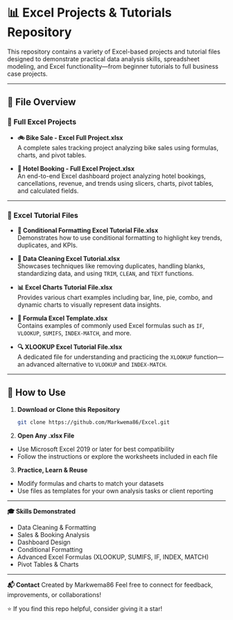 # 📊 Excel Projects & Tutorials Repository

This repository contains a variety of Excel-based projects and tutorial files designed to demonstrate practical data analysis skills, spreadsheet modeling, and Excel functionality—from beginner tutorials to full business case projects.

---

## 📁 File Overview

### 📌 Full Excel Projects

- **🚲 Bike Sale - Excel Full Project.xlsx**  
  A complete sales tracking project analyzing bike sales using formulas, charts, and pivot tables.

- **🏨 Hotel Booking - Full Excel Project.xlsx**  
  An end-to-end Excel dashboard project analyzing hotel bookings, cancellations, revenue, and trends using slicers, charts, pivot tables, and calculated fields.

---

### 🧠 Excel Tutorial Files

- **🎯 Conditional Formatting Excel Tutorial File.xlsx**  
  Demonstrates how to use conditional formatting to highlight key trends, duplicates, and KPIs.

- **🧹 Data Cleaning Excel Tutorial.xlsx**  
  Showcases techniques like removing duplicates, handling blanks, standardizing data, and using `TRIM`, `CLEAN`, and `TEXT` functions.

- **📊 Excel Charts Tutorial File.xlsx**  
  Provides various chart examples including bar, line, pie, combo, and dynamic charts to visually represent data insights.

- **🧮 Formula Excel Template.xlsx**  
  Contains examples of commonly used Excel formulas such as `IF`, `VLOOKUP`, `SUMIFS`, `INDEX-MATCH`, and more.

- **🔍 XLOOKUP Excel Tutorial File.xlsx**  
  A dedicated file for understanding and practicing the `XLOOKUP` function—an advanced alternative to `VLOOKUP` and `INDEX-MATCH`.

---

## 🚀 How to Use

1. **Download or Clone this Repository**
   ```bash
   git clone https://github.com/Markwema86/Excel.git
   ```
2. **Open Any .xlsx File**
- Use Microsoft Excel 2019 or later for best compatibility
- Follow the instructions or explore the worksheets included in each file
3. **Practice, Learn & Reuse**
- Modify formulas and charts to match your datasets
- Use files as templates for your own analysis tasks or client reporting

---

**🎓 Skills Demonstrated**
- Data Cleaning & Formatting
- Sales & Booking Analysis
- Dashboard Design
- Conditional Formatting
- Advanced Excel Formulas (XLOOKUP, SUMIFS, IF, INDEX, MATCH)
- Pivot Tables & Charts

---

**📬 Contact**
Created by Markwema86
Feel free to connect for feedback, improvements, or collaborations!

⭐ If you find this repo helpful, consider giving it a star!
